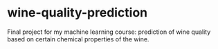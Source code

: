 # wine-quality-prediction
Final project for my machine learning course: prediction of wine quality based on certain chemical properties of the wine.
